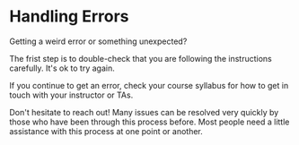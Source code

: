 # Handling Errors

Getting a weird error or something unexpected?

The frist step is to double-check that you are following the instructions carefully. It's ok to try again.

If you continue to get an error, check your course syllabus for how to get in touch with your instructor or TAs.

Don't hesitate to reach out! Many issues can be resolved very quickly by those who have been through this process before. Most people need a little assistance with this process at one point or another.
